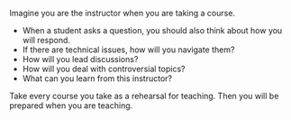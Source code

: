 Imagine you are the instructor when you are taking a course.

- When a student asks a question, you should also think about how you will respond.
- If there are technical issues, how will you navigate them?
- How will you lead discussions?
- How will you deal with controversial topics?
- What can you learn from this instructor?

Take every course you take as a rehearsal for teaching. Then you will be prepared when you are teaching.
